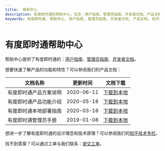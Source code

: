 ```yaml
---
title:  帮助中心
description: 有度即时通的帮助中心，包含：用户指南、管理员指南、开发者文档、产品文档、知乎文档链接等信息
keywords: 有度即时通, 帮助中心, 用户指南, 管理员指南, 开发者文档, 产品文档, 知乎文档
---
```


# 有度即时通帮助中心

帮助中心提供了有度即时通的：[用户指南](./user/)、[管理员指南](./admin/)、[开发者文档](./api/)。

想要快速了解产品的功能和特性？可以参阅我们的产品文档：

| 文档名称               | 更新时间   | 文档下载                                       |
| ---------------------- | ---------- | ---------------------------------------------- |
| 有度即时通产品方案说明 | 2020-06-11 | [下载到本地](./res/youdu-product-overview.pdf) |
| 有度即时通产品功能介绍 | 2020-05-18 | [下载到本地](./res/youdu-product-detail.pdf)   |
| 有度即时通本地部署指南 | 2020-03-18 | [下载到本地](./res/youdu-deploy-guide.pdf)     |
| 有度即时通管理员手册   | 2019-01-08 | [下载到本地](./res/youdu-admin-guide.pdf)      |

想进一步了解有度即时通的设计理念和技术原理？可以参阅我们的[知乎技术专栏](https://www.zhihu.com/people/youdu.im/posts)。

找不到答案？可以通过工单与我们联系：[提交工单](https://youdu.kf5.com/)。